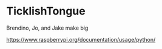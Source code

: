 # TicklishTongue
Brendino, Jo, and Jake make big

https://www.raspberrypi.org/documentation/usage/python/
